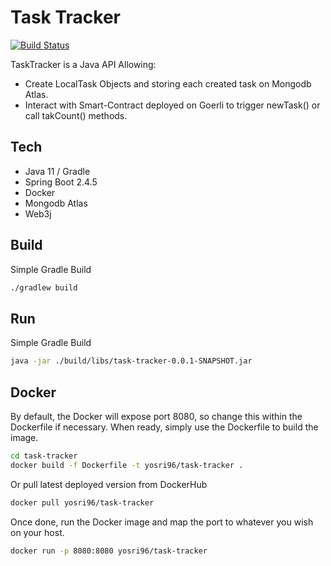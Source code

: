 # Task Tracker

[![Build Status](https://www.travis-ci.com/YosriMimouna/task-tracker.svg?branch=main)](https://www.travis-ci.com/YosriMimouna/task-tracker)

TaskTracker is a Java API Allowing:
* Create LocalTask Objects and storing each created task on Mongodb Atlas.
* Interact with Smart-Contract deployed on Goerli to trigger newTask() or call takCount() methods.

## Tech

- Java 11 / Gradle
- Spring Boot 2.4.5
- Docker
- Mongodb Atlas
- Web3j

## Build

Simple Gradle Build
```sh
./gradlew build
```

## Run

Simple Gradle Build
```sh
java -jar ./build/libs/task-tracker-0.0.1-SNAPSHOT.jar
```

## Docker

By default, the Docker will expose port 8080, so change this within the Dockerfile if necessary. When ready, simply use the Dockerfile to build the image.

```sh
cd task-tracker
docker build -f Dockerfile -t yosri96/task-tracker .
```

Or pull latest deployed version from DockerHub

```sh
docker pull yosri96/task-tracker
```

Once done, run the Docker image and map the port to whatever you wish on your host.

```sh
docker run -p 8080:8080 yosri96/task-tracker
```

